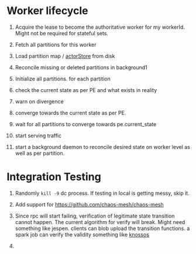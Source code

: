 # Worker lifecycle

1. Acquire the lease to become the authoritative worker for my workerId. Might
not be required for stateful sets.
1. Fetch all partitions for this worker
1. Load partition map / [actorStore](/pkg/ss/partmgr/state.go) from disk
1. Reconcile missing or deleted partitions in background1

1. Initialize all partitions. for each partition
  1. check the current state as per PE and what exists in reality
  1. warn on divergence
  1. converge towards the current state as per PE.

1. wait for all partitions to converge towards pe.current_state
1. start serving traffic
1. start a background daemon to reconcile desired state on worker level
as well as per partition. 

# Integration Testing

1. Randomly `kill -9` dc process. If testing in local is getting messy, skip it.

1. Add support for https://github.com/chaos-mesh/chaos-mesh

1. Since rpc will start failing, verification of legitimate state transition cannot happen. 
The current algorithm for verify will break. Might need something like jespen. clients can
blob upload the transition functions. a spark job can verify the validity something like 
[knossos](https://github.com/jepsen-io/knossos#concepts)

1. 
